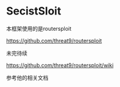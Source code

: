 # SecistSloit

本框架使用的是routersploit

https://github.com/threat9/routersploit


未完待续

https://github.com/threat9/routersploit/wiki

参考他的相关文档

